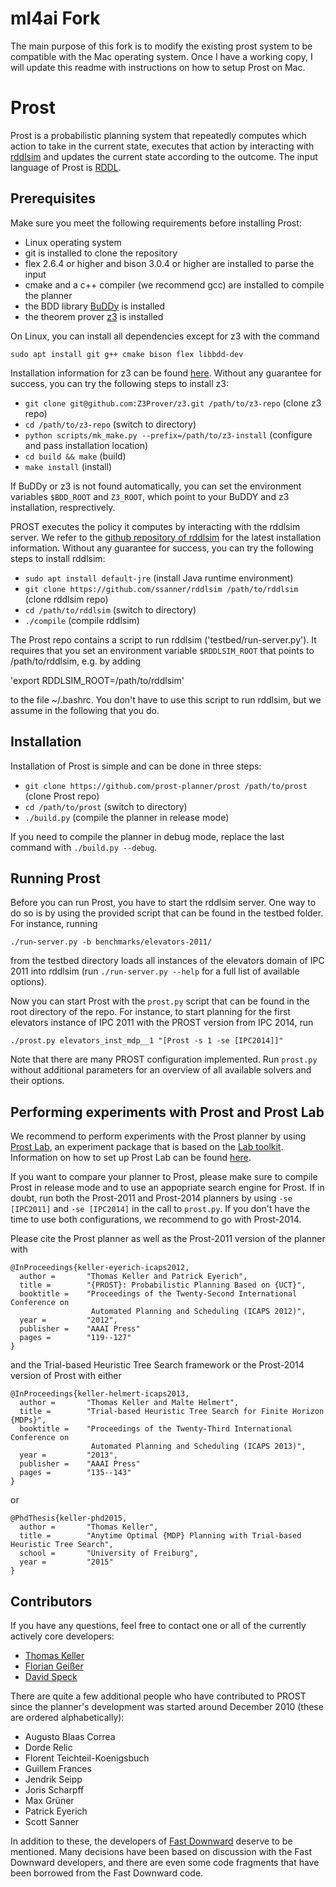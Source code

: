 # **ml4ai Fork**
The main purpose of this fork is to modify the existing prost system to be compatible with 
the Mac operating system. Once I have a working copy, I will update this readme with instructions 
on how to setup Prost on Mac. 

# Prost

Prost is a probabilistic planning system that repeatedly computes which
action to take in the current state, executes that action by interacting
with [rddlsim](https://github.com/ssanner/rddlsim) and updates the
current state according to the outcome. The input language of Prost is
[RDDL](http://users.cecs.anu.edu.au/~ssanner/IPPC_2011/RDDL.pdf).

## Prerequisites

Make sure you meet the following requirements before installing Prost:

 * Linux operating system
 * git is installed to clone the repository
 * flex 2.6.4 or higher and bison 3.0.4 or higher are installed to parse the input
 * cmake and a c++ compiler (we recommend gcc) are installed to compile the planner
 * the BDD library [BuDDy](http://sourceforge.net/projects/buddy) is installed
 * the theorem prover [z3](https://github.com/Z3Prover/z3) is installed

On Linux, you can install all dependencies except for z3 with the command

`sudo apt install git g++ cmake bison flex libbdd-dev`

Installation information for z3 can be found [here](https://github.com/Z3Prover/z3).
Without any guarantee for success, you can try the following steps to install z3:

 * `git clone git@github.com:Z3Prover/z3.git /path/to/z3-repo` (clone z3 repo)
 * `cd /path/to/z3-repo` (switch to directory)
 * `python scripts/mk_make.py --prefix=/path/to/z3-install` (configure and pass installation location)
 * `cd build && make` (build)
 * `make install` (install)

If BuDDy or z3 is not found automatically, you can set the environment variables
`$BDD_ROOT` and `Z3_ROOT`, which point to your BuDDY and z3 installation, resprectively.


PROST executes the policy it computes by interacting with the rddlsim
server. We refer to the [github repository of
rddlsim](https://github.com/ssanner/rddlsim) for the latest installation
information. Without any guarantee for success, you can try the
following steps to install rddlsim:

 * `sudo apt install default-jre` (install Java runtime environment)
 * `git clone https://github.com/ssanner/rddlsim /path/to/rddlsim` (clone rddlsim repo)
 * `cd /path/to/rddlsim` (switch to directory)
 * `./compile` (compile rddlsim)

The Prost repo contains a script to run rddlsim
('testbed/run-server.py'). It requires that you set an environment
variable `$RDDLSIM_ROOT` that points to /path/to/rddlsim, e.g. by adding

'export RDDLSIM_ROOT=/path/to/rddlsim'

to the file ~/.bashrc. You don't have to use this script to run rddlsim,
but we assume in the following that you do.


## Installation

Installation of Prost is simple and can be done in three steps:

 * `git clone https://github.com/prost-planner/prost /path/to/prost` (clone Prost repo)
 * `cd /path/to/prost` (switch to directory)
 * `./build.py` (compile the planner in release mode)

If you need to compile the planner in debug mode, replace the last
command with `./build.py --debug`.

## Running Prost

Before you can run Prost, you have to start the rddlsim server. One way to
do so is by using the provided script that can be found in the testbed folder.
For instance, running

`./run-server.py -b benchmarks/elevators-2011/`

from the testbed directory loads all instances of the elevators domain
of IPC 2011 into rddlsim (run `./run-server.py --help` for a full list
of available options).

Now you can start Prost with the `prost.py` script that can be found in
the root directory of the repo. For instance, to start planning for the
first elevators instance of IPC 2011 with the PROST version from IPC
2014, run

`./prost.py elevators_inst_mdp__1 "[Prost -s 1 -se [IPC2014]]"`

Note that there are many PROST configuration implemented. Run `prost.py`
without additional parameters for an overview of all available solvers
and their options.


## Performing experiments with Prost and Prost Lab

We recommend to perform experiments with the Prost planner by using
[Prost Lab](https://github.com/prost-planner/prostlab), an experiment
package that is based on the [Lab
toolkit](https://github.com/aibasel/lab). Information on how to set up
Prost Lab can be found
[here](https://github.com/prost-planner/prost/wiki/Evaluation).

If you want to compare your planner to Prost, please make sure to
compile Prost in release mode and to use an appopriate search engine for
Prost. If in doubt, run both the Prost-2011 and Prost-2014 planners by
using `-se [IPC2011]` and `-se [IPC2014]` in the call to `prost.py`. If
you don't have the time to use both configurations, we recommend to go
with Prost-2014.

Please cite the Prost planner as well as the Prost-2011 version of the
planner with

```
@InProceedings{keller-eyerich-icaps2012,
  author =       "Thomas Keller and Patrick Eyerich",
  title =        "{PROST}: Probabilistic Planning Based on {UCT}",
  booktitle =    "Proceedings of the Twenty-Second International Conference on
                  Automated Planning and Scheduling (ICAPS 2012)",
  year =         "2012",
  publisher =    "AAAI Press"
  pages =        "119--127"
}
```

and the Trial-based Heuristic Tree Search framework or the Prost-2014
version of Prost with either

```
@InProceedings{keller-helmert-icaps2013,
  author =       "Thomas Keller and Malte Helmert",
  title =        "Trial-based Heuristic Tree Search for Finite Horizon {MDPs}",
  booktitle =    "Proceedings of the Twenty-Third International Conference on
                  Automated Planning and Scheduling (ICAPS 2013)",
  year =         "2013",
  publisher =    "AAAI Press"
  pages =        "135--143"
}
```

or

```
@PhdThesis{keller-phd2015,
  author =       "Thomas Keller",
  title =        "Anytime Optimal {MDP} Planning with Trial-based Heuristic Tree Search",
  school =       "University of Freiburg",
  year =         "2015"
}
```

## Contributors

If you have any questions, feel free to contact one or all of the currently
actively core developers:

 * [Thomas Keller](mailto:tho.keller@unibas.ch?subject=[Prost])
 * [Florian Geißer](mailto:florian.geisser@anu.edu.au?subject=[Prost])
 * [David Speck](mailto:speckd@informatik.uni-freiburg.de?subject=[Prost)

There are quite a few additional people who have contributed to PROST
since the planner's development was started around December 2010 (these
are ordered alphabetically):

 * Augusto Blaas Correa
 * Dorde Relic
 * Florent Teichteil-Koenigsbuch
 * Guillem Frances
 * Jendrik Seipp
 * Joris Scharpff
 * Max Grüner
 * Patrick Eyerich
 * Scott Sanner

In addition to these, the developers of [Fast
Downward](http://fast-downward.org) deserve to be mentioned. Many
decisions have been based on discussion with the Fast Downward
developers, and there are even some code fragments that have been
borrowed from the Fast Downward code.

